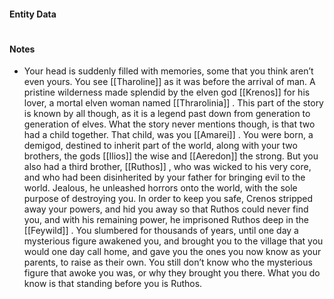 #### Entity Data

#

#### Notes

- Your head is suddenly filled with memories, some that you think aren’t even yours. You see [[Tharoline]]   as it was before the arrival of man. A pristine wilderness made splendid by the elven god [[Krenos]]   for his lover, a mortal elven woman named [[Thrarolinia]]  . This part of the story is known by all though, as it is a legend past down from generation to generation of elves. What the story never mentions though, is that two had a child together. That child, was you [[Amarei]]  . You were born, a demigod, destined to inherit part of the world, along with your two brothers, the gods [[Ilios]]   the wise and [[Aeredon]]   the strong. But you also had a third brother, [[Ruthos]]  , who was wicked to his very core, and who had been disinherited by your father for bringing evil to the world. Jealous, he unleashed horrors onto the world, with the sole purpose of destroying you. In order to keep you safe, Crenos stripped away your powers, and hid you away so that Ruthos could never find you, and with his remaining power, he imprisoned Ruthos deep in the [[Feywild]]  . You slumbered for thousands of years, until one day a mysterious figure awakened you, and brought you to the village that you would one day call home, and gave you the ones you now know as your parents, to raise as their own. You still don’t know who the mysterious figure that awoke you was, or why they brought you there. What you do know is that standing before you is Ruthos.
